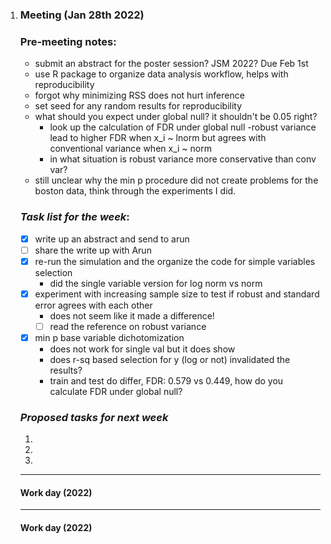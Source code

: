 1. ### Meeting (Jan 28th 2022)
    ### Pre-meeting notes:
    - submit an abstract for the poster session? JSM 2022? Due Feb 1st
    - use R package to organize data analysis workflow, helps with reproducibility
    - forgot why minimizing RSS does not hurt inference
    - set seed for any random results for reproducibility
    - what should  you expect under global null? it shouldn't be 0.05 right? 
        - look up the calculation of FDR under global null
    -robust variance lead to higher FDR when x_i ~ lnorm but agrees with conventional variance when x_i ~ norm
        - in what situation is robust variance more conservative than conv var?
    - still unclear why the min p procedure did not create problems for the boston data, think through the experiments I did. 

    ### *Task list for the week*: 
    - [x] write up an abstract and send to arun 
    - [ ] share the write up with Arun 
    - [x] re-run the simulation and the organize the code for simple variables selection
        - did the single variable version for log norm vs norm 
    - [x] experiment with increasing sample size to test if robust and standard error agrees with each other 
        - does not seem like it made a difference!
        - [ ] read the reference on robust variance
    - [x] min p base variable dichotomization
        - does not work for single val but it does show 
        - does r-sq based selection for y (log or not) invalidated the results?
        - train and test do differ, FDR: 0.579 vs 0.449, how do you calculate FDR under global null?
    ### *Proposed tasks for next week*
    1. 
    2.
    3.
    ---
    #### Work day (2022)
    ---
    #### Work day (2022)